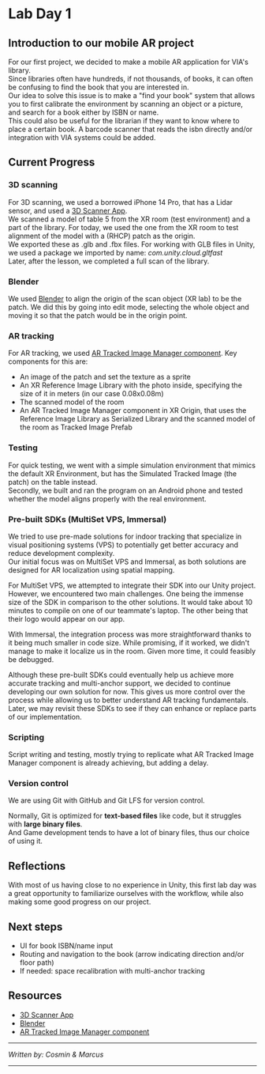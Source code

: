 # Lab Day 1

## Introduction to our mobile AR project

For our first project, we decided to make a mobile AR application for VIA's library. <br>
Since libraries often have hundreds, if not thousands, of books, it can often be confusing to find the book that you are interested in. <br>
Our idea to solve this issue is to make a "find your book" system that allows you to first calibrate the environment by scanning an object or a picture, and search for a book either by ISBN or name. <br>
This could also be useful for the librarian if they want to know where to place a certain book. A barcode scanner that reads the isbn directly and/or integration with VIA systems could be added.

## Current Progress

### 3D scanning

For 3D scanning, we used a borrowed iPhone 14 Pro, that has a Lidar sensor, and used a [3D Scanner App](https://3dscannerapp.com/). <br>
We scanned a model of table 5 from the XR room (test environment) and a part of the library. For today, we used the one from the XR room to test alignment of the model with a (RHCP) patch as the origin.<br>
We exported these as .glb and .fbx files.
For working with GLB files in Unity, we used a package we imported by name: _com.unity.cloud.gltfast_ <br>
Later, after the lesson, we completed a full scan of the library.

### Blender

We used [Blender](https://www.blender.org/) to align the origin of the scan object (XR lab) to be the patch. We did this by going into edit mode, selecting the whole object and moving it so that the patch would be in the origin point.

### AR tracking

For AR tracking, we used [AR Tracked Image Manager component](https://docs.unity3d.com/Packages/com.unity.xr.arfoundation@6.0/manual/features/image-tracking.html). Key components for this are:

- An image of the patch and set the texture as a sprite
- An XR Reference Image Library with the photo inside, specifying the size of it in meters (in our case 0.08x0.08m)
- The scanned model of the room
- An AR Tracked Image Manager component in XR Origin, that uses the Reference Image Library as Serialized Library and the scanned model of the room as Tracked Image Prefab

### Testing

For quick testing, we went with a simple simulation environment that mimics the default XR Environment, but has the Simulated Tracked Image (the patch) on the table instead. <br>
Secondly, we built and ran the program on an Android phone and tested whether the model aligns properly with the real environment.

### Pre-built SDKs (MultiSet VPS, Immersal)

We tried to use pre-made solutions for indoor tracking that specialize in visual positioning systems (VPS) to potentially get better accuracy and reduce development complexity. <br>
Our initial focus was on MultiSet VPS and Immersal, as both solutions are designed for AR localization using spatial mapping.

For MultiSet VPS, we attempted to integrate their SDK into our Unity project. However, we encountered two main challenges. One being the immense size of the SDK in comparison to the other solutions. It would take about 10 minutes to compile on one of our teammate's laptop. The other being that their logo would appear on our app.

With Immersal, the integration process was more straightforward thanks to it being much smaller in code size. While promising, if it worked, we didn't manage to make it localize us in the room. Given more time, it could feasibly be debugged.

Although these pre-built SDKs could eventually help us achieve more accurate tracking and multi-anchor support, we decided to continue developing our own solution for now. This gives us more control over the process while allowing us to better understand AR tracking fundamentals. Later, we may revisit these SDKs to see if they can enhance or replace parts of our implementation.

### Scripting

Script writing and testing, mostly trying to replicate what AR Tracked Image Manager component is already achieving, but adding a delay.

### Version control

We are using Git with GitHub and Git LFS for version control.

Normally, Git is optimized for **text-based files** like code, but it struggles with **large binary files**. <br>
And Game development tends to have a lot of binary files, thus our choice of using it.

## Reflections

With most of us having close to no experience in Unity, this first lab day was a great opportunity to familiarize ourselves with the workflow, while also making some good progress on our project. <br>

## Next steps

- UI for book ISBN/name input
- Routing and navigation to the book (arrow indicating direction and/or floor path)
- If needed: space recalibration with multi-anchor tracking

## Resources

- [3D Scanner App](https://3dscannerapp.com/)
- [Blender](https://www.blender.org/)
- [AR Tracked Image Manager component](https://docs.unity3d.com/Packages/com.unity.xr.arfoundation@6.0/manual/features/image-tracking.html)

---

_Written by: Cosmin & Marcus_

---
